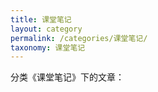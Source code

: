 ```yaml
---
title: 课堂笔记
layout: category
permalink: /categories/课堂笔记/
taxonomy: 课堂笔记
---
```


分类《课堂笔记》下的文章：